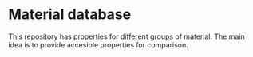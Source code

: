 # Material database
This repository has properties for different groups of material. The main idea is to provide accesible properties for comparison.
